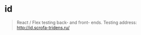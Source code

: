 # id

> React / Flex testing back- and front- ends.
> Testing address: http://id.scrofa-tridens.ru/
